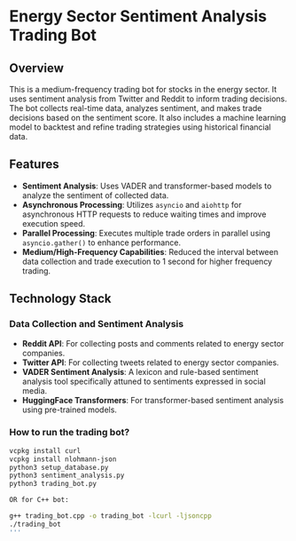 # Energy Sector Sentiment Analysis Trading Bot

## Overview

This is a medium-frequency trading bot for stocks in the energy sector. It uses sentiment analysis from Twitter and Reddit to inform trading decisions. The bot collects real-time data, analyzes sentiment, and makes trade decisions based on the sentiment score. It also includes a machine learning model to backtest and refine trading strategies using historical financial data.

## Features

- **Sentiment Analysis**: Uses VADER and transformer-based models to analyze the sentiment of collected data.
- **Asynchronous Processing**: Utilizes `asyncio` and `aiohttp` for asynchronous HTTP requests to reduce waiting times and improve execution speed.
- **Parallel Processing**: Executes multiple trade orders in parallel using `asyncio.gather()` to enhance performance.
- **Medium/High-Frequency Capabilities**: Reduced the interval between data collection and trade execution to 1 second for higher frequency trading.

## Technology Stack

### Data Collection and Sentiment Analysis

- **Reddit API**: For collecting posts and comments related to energy sector companies.
- **Twitter API**: For collecting tweets related to energy sector companies.
- **VADER Sentiment Analysis**: A lexicon and rule-based sentiment analysis tool specifically attuned to sentiments expressed in social media.
- **HuggingFace Transformers**: For transformer-based sentiment analysis using pre-trained models.


### How to run the trading bot?
```sh
vcpkg install curl
vcpkg install nlohmann-json
python3 setup_database.py
python3 sentiment_analysis.py
python3 trading_bot.py

OR for C++ bot:

g++ trading_bot.cpp -o trading_bot -lcurl -ljsoncpp
./trading_bot
'''
